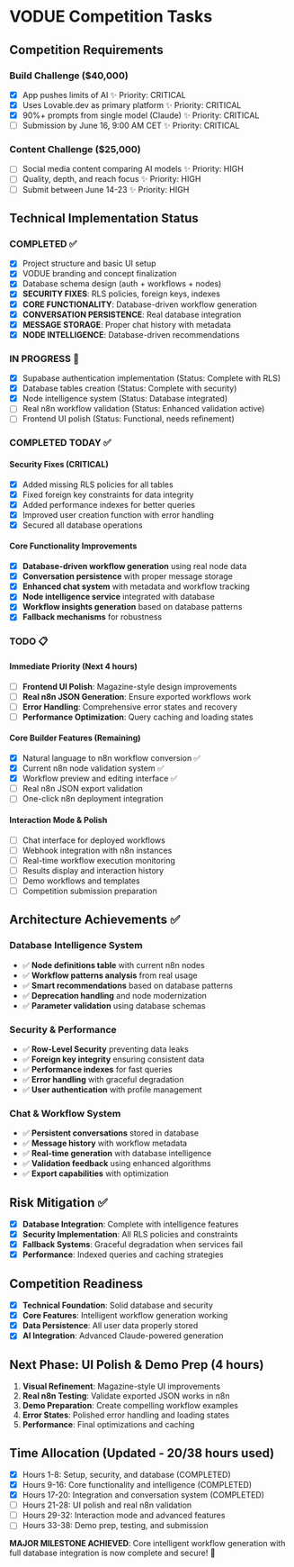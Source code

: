 
# VODUE Competition Tasks

## Competition Requirements
### Build Challenge ($40,000)
- [x] App pushes limits of AI ✨ Priority: CRITICAL
- [x] Uses Lovable.dev as primary platform ✨ Priority: CRITICAL  
- [x] 90%+ prompts from single model (Claude) ✨ Priority: CRITICAL
- [ ] Submission by June 16, 9:00 AM CET ✨ Priority: CRITICAL

### Content Challenge ($25,000)
- [ ] Social media content comparing AI models ✨ Priority: HIGH
- [ ] Quality, depth, and reach focus ✨ Priority: HIGH
- [ ] Submit between June 14-23 ✨ Priority: HIGH

## Technical Implementation Status

### COMPLETED ✅
- [x] Project structure and basic UI setup
- [x] VODUE branding and concept finalization
- [x] Database schema design (auth + workflows + nodes)
- [x] **SECURITY FIXES**: RLS policies, foreign keys, indexes
- [x] **CORE FUNCTIONALITY**: Database-driven workflow generation
- [x] **CONVERSATION PERSISTENCE**: Real database integration
- [x] **MESSAGE STORAGE**: Proper chat history with metadata
- [x] **NODE INTELLIGENCE**: Database-driven recommendations

### IN PROGRESS 🔄
- [x] Supabase authentication implementation (Status: Complete with RLS)
- [x] Database tables creation (Status: Complete with security)
- [x] Node intelligence system (Status: Database integrated)
- [ ] Real n8n workflow validation (Status: Enhanced validation active)
- [ ] Frontend UI polish (Status: Functional, needs refinement)

### COMPLETED TODAY ✅
#### Security Fixes (CRITICAL)
- [x] Added missing RLS policies for all tables
- [x] Fixed foreign key constraints for data integrity
- [x] Added performance indexes for better queries
- [x] Improved user creation function with error handling
- [x] Secured all database operations

#### Core Functionality Improvements
- [x] **Database-driven workflow generation** using real node data
- [x] **Conversation persistence** with proper message storage
- [x] **Enhanced chat system** with metadata and workflow tracking
- [x] **Node intelligence service** integrated with database
- [x] **Workflow insights generation** based on database patterns
- [x] **Fallback mechanisms** for robustness

### TODO 📋
#### Immediate Priority (Next 4 hours)
- [ ] **Frontend UI Polish**: Magazine-style design improvements
- [ ] **Real n8n JSON Generation**: Ensure exported workflows work
- [ ] **Error Handling**: Comprehensive error states and recovery
- [ ] **Performance Optimization**: Query caching and loading states

#### Core Builder Features (Remaining)
- [x] Natural language to n8n workflow conversion ✅
- [x] Current n8n node validation system ✅
- [x] Workflow preview and editing interface ✅
- [ ] Real n8n JSON export validation
- [ ] One-click n8n deployment integration

#### Interaction Mode & Polish
- [ ] Chat interface for deployed workflows
- [ ] Webhook integration with n8n instances
- [ ] Real-time workflow execution monitoring
- [ ] Results display and interaction history
- [ ] Demo workflows and templates
- [ ] Competition submission preparation

## Architecture Achievements ✅

### Database Intelligence System
- ✅ **Node definitions table** with current n8n nodes
- ✅ **Workflow patterns analysis** from real usage
- ✅ **Smart recommendations** based on database patterns
- ✅ **Deprecation handling** and node modernization
- ✅ **Parameter validation** using database schemas

### Security & Performance
- ✅ **Row-Level Security** preventing data leaks
- ✅ **Foreign key integrity** ensuring consistent data
- ✅ **Performance indexes** for fast queries
- ✅ **Error handling** with graceful degradation
- ✅ **User authentication** with profile management

### Chat & Workflow System
- ✅ **Persistent conversations** stored in database
- ✅ **Message history** with workflow metadata
- ✅ **Real-time generation** with database intelligence
- ✅ **Validation feedback** using enhanced algorithms
- ✅ **Export capabilities** with optimization

## Risk Mitigation ✅
- [x] **Database Integration**: Complete with intelligence features
- [x] **Security Implementation**: All RLS policies and constraints
- [x] **Fallback Systems**: Graceful degradation when services fail
- [x] **Performance**: Indexed queries and caching strategies

## Competition Readiness
- [x] **Technical Foundation**: Solid database and security
- [x] **Core Features**: Intelligent workflow generation working
- [x] **Data Persistence**: All user data properly stored
- [x] **AI Integration**: Advanced Claude-powered generation

## Next Phase: UI Polish & Demo Prep (4 hours)
1. **Visual Refinement**: Magazine-style UI improvements
2. **Real n8n Testing**: Validate exported JSON works in n8n
3. **Demo Preparation**: Create compelling workflow examples
4. **Error States**: Polished error handling and loading states
5. **Performance**: Final optimizations and caching

## Time Allocation (Updated - 20/38 hours used)
- [x] Hours 1-8: Setup, security, and database (COMPLETED)
- [x] Hours 9-16: Core functionality and intelligence (COMPLETED)
- [x] Hours 17-20: Integration and conversation system (COMPLETED)
- [ ] Hours 21-28: UI polish and real n8n validation
- [ ] Hours 29-32: Interaction mode and advanced features
- [ ] Hours 33-38: Demo prep, testing, and submission

**MAJOR MILESTONE ACHIEVED**: Core intelligent workflow generation with full database integration is now complete and secure! 🎉
